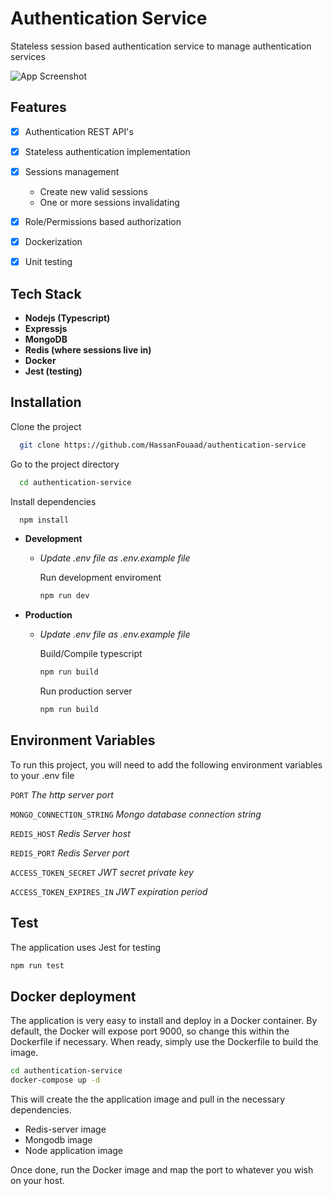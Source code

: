
# Authentication Service

Stateless session based authentication service to manage authentication services



![App Screenshot](https://i.imgur.com/vXurx4O.png)


## Features

- [x]  Authentication REST API's
- [x]  Stateless authentication implementation
- [x]  Sessions management
    - Create new valid sessions
    - One or more sessions invalidating
- [x]  Role/Permissions based authorization
- [x]  Dockerization
- [x]  Unit testing


## Tech Stack

- **Nodejs (Typescript)**
- **Expressjs**
- **MongoDB**
- **Redis (where sessions live in)**
- **Docker**
- **Jest (testing)**


## Installation

Clone the project

```bash
  git clone https://github.com/HassanFouaad/authentication-service
```

Go to the project directory

```bash
  cd authentication-service
```

Install dependencies

```bash
  npm install
```

- **Development**
  - *Update .env file as .env.example file*

    Run development enviroment
    ```bash
    npm run dev
    ```
- **Production**
  - *Update .env file as .env.example file*

    Build/Compile typescript
    ```bash
    npm run build
    ```
    Run production server
    ```bash
    npm run build
    ```
## Environment Variables

To run this project, you will need to add the following environment variables to your .env file

`PORT` *The http server port*

`MONGO_CONNECTION_STRING` *Mongo database connection string*

`REDIS_HOST` *Redis Server host*

`REDIS_PORT` *Redis Server port*

`ACCESS_TOKEN_SECRET` *JWT secret private key*

`ACCESS_TOKEN_EXPIRES_IN` *JWT expiration period*
## Test

The application uses Jest for testing

```sh
npm run test
```
## Docker deployment

The application is very easy to install and deploy in a Docker container.
By default, the Docker will expose port 9000, so change this within the
Dockerfile if necessary. When ready, simply use the Dockerfile to
build the image.

```sh
cd authentication-service
docker-compose up -d
```

This will create the the application image and pull in the necessary dependencies.

- Redis-server image
- Mongodb image
- Node application image

Once done, run the Docker image and map the port to whatever you wish on your host.
